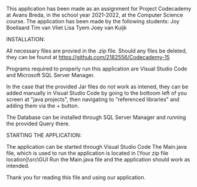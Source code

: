 This application has been made as an assignment for Project Codecademy at Avans Breda, in the school year 2021-2022, at the Computer Science course.
The application has been made by the following students:
Joy Boellaard
Tim van Vliet
Lisa Tyem
Joey van Kuijk


INSTALLATION:

All necessary files are provied in the .zip file.
Should any files be deleted, they can be found at https://github.com/2182556/Codecademy-15

Programs required to properly run this application are Visual Studio Code and Microsoft SQL Server Manager.

In the case that the provided Jar files do not work as intened, they can be added manually in Visual Studio Code
by going to the bottoom left of you screen at "java projects", then navigating to "referenced libraries" and adding them via the + button.

The Database can be installed through SQL Server Manager and running the provided Query there.


STARTING THE APPLICATION:

The application can be started through Visual Studio Code
The Main.java file, which is used to run the application is located in [Your zip file location]\src\GUI
Run the Main.java file and the application should work as intended.


Thank you for reading this file and using our application.
